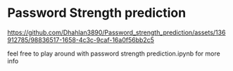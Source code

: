# Password Strength prediction

https://github.com/Dhahlan3890/Password_strength_prediction/assets/136912785/98836517-1658-4c3c-9caf-16a0f56bb2c5

feel free to play around with password strength prediction.ipynb for more info

